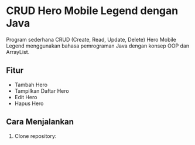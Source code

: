# CRUD Hero Mobile Legend dengan Java

Program sederhana CRUD (Create, Read, Update, Delete) Hero Mobile Legend menggunakan bahasa pemrograman Java dengan konsep OOP dan ArrayList.

## Fitur
- Tambah Hero
- Tampilkan Daftar Hero
- Edit Hero
- Hapus Hero

## Cara Menjalankan
1. Clone repository:

